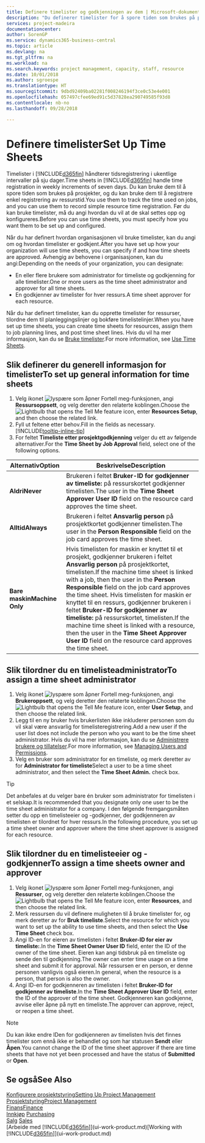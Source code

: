 ```yaml
---
title: Definere timelister og godkjenningen av dem | Microsoft-dokumentasjon
description: "Du definerer timelister for å spore tiden som brukes på prosjekter, og bruk av ressurser. Dette er til hjelp ved prosjektstyring, bemanning og kapasitet."
services: project-madeira
documentationcenter: 
author: SorenGP
ms.service: dynamics365-business-central
ms.topic: article
ms.devlang: na
ms.tgt_pltfrm: na
ms.workload: na
ms.search.keywords: project management, capacity, staff, resource
ms.date: 10/01/2018
ms.author: sgroespe
ms.translationtype: HT
ms.sourcegitcommit: 9dbd92409ba02281f008246194f3ce0c53e4e001
ms.openlocfilehash: 057497cfee69ed91c5d37828ea290749585f93d8
ms.contentlocale: nb-no
ms.lasthandoff: 09/28/2018

---
```

# <a name="set-up-time-sheets"></a><span data-ttu-id="93c1c-103">Definere timelister</span><span class="sxs-lookup"><span data-stu-id="93c1c-103">Set Up Time Sheets</span></span>
<span data-ttu-id="93c1c-104">Timelister i [!INCLUDE[d365fin](includes/d365fin_md.md)] håndterer tidsregistrering i ukentlige intervaller på sju dager.</span><span class="sxs-lookup"><span data-stu-id="93c1c-104">Time sheets in [!INCLUDE[d365fin](includes/d365fin_md.md)] handle time registration in weekly increments of seven days.</span></span> <span data-ttu-id="93c1c-105">Du kan bruke dem til å spore tiden som brukes på prosjekter, og du kan bruke dem til å registrere enkel registrering av ressurstid.</span><span class="sxs-lookup"><span data-stu-id="93c1c-105">You use them to track the time used on jobs, and you can use them to record simple resource time registration.</span></span> <span data-ttu-id="93c1c-106">Før du kan bruke timelister, må du angi hvordan du vil at de skal settes opp og konfigureres.</span><span class="sxs-lookup"><span data-stu-id="93c1c-106">Before you can use time sheets, you must specify how you want them to be set up and configured.</span></span>

<span data-ttu-id="93c1c-107">Når du har definert hvordan organisasjonen vil bruke timelister, kan du angi om og hvordan timelister er godkjent.</span><span class="sxs-lookup"><span data-stu-id="93c1c-107">After you have set up how your organization will use time sheets, you can specify if and how time sheets are approved.</span></span> <span data-ttu-id="93c1c-108">Avhengig av behovene i organisasjonen, kan du angi:</span><span class="sxs-lookup"><span data-stu-id="93c1c-108">Depending on the needs of your organization, you can designate:</span></span>

* <span data-ttu-id="93c1c-109">En eller flere brukere som administrator for timeliste og godkjenning for alle timelister.</span><span class="sxs-lookup"><span data-stu-id="93c1c-109">One or more users as the time sheet administrator and approver for all time sheets.</span></span>
* <span data-ttu-id="93c1c-110">En godkjenner av timelister for hver ressurs.</span><span class="sxs-lookup"><span data-stu-id="93c1c-110">A time sheet approver for each resource.</span></span>

<span data-ttu-id="93c1c-111">Når du har definert timelister, kan du opprette timelister for ressurser, tilordne dem til planleggingslinjer og bokføre timelistelinjer.</span><span class="sxs-lookup"><span data-stu-id="93c1c-111">When you have set up time sheets, you can create time sheets for resources, assign them to job planning lines, and post time sheet lines.</span></span> <span data-ttu-id="93c1c-112">Hvis du vil ha mer informasjon, kan du se [Bruke timelister](projects-how-use-time-sheets.md).</span><span class="sxs-lookup"><span data-stu-id="93c1c-112">For more information, see [Use Time Sheets](projects-how-use-time-sheets.md).</span></span>

## <a name="to-set-up-general-information-for-time-sheets"></a><span data-ttu-id="93c1c-113">Slik definerer du generell informasjon for timelister</span><span class="sxs-lookup"><span data-stu-id="93c1c-113">To set up general information for time sheets</span></span>
1. <span data-ttu-id="93c1c-114">Velg ikonet ![lyspære som åpner Fortell meg-funksjonen](media/ui-search/search_small.png "Fortell hva du vil gjøre"), angi **Ressursoppsett**, og velg deretter den relaterte koblingen.</span><span class="sxs-lookup"><span data-stu-id="93c1c-114">Choose the ![Lightbulb that opens the Tell Me feature](media/ui-search/search_small.png "Tell me what you want to do") icon, enter **Resources Setup**, and then choose the related link.</span></span>  
2. <span data-ttu-id="93c1c-115">Fyll ut feltene etter behov.</span><span class="sxs-lookup"><span data-stu-id="93c1c-115">Fill in the fields as necessary.</span></span> [!INCLUDE[tooltip-inline-tip](includes/tooltip-inline-tip_md.md)]
3. <span data-ttu-id="93c1c-116">For feltet **Timeliste etter prosjektgodkjenning** velger du ett av følgende alternativer.</span><span class="sxs-lookup"><span data-stu-id="93c1c-116">For the **Time Sheet by Job Approval** field, select one of the following options.</span></span>

| <span data-ttu-id="93c1c-117">Alternativ</span><span class="sxs-lookup"><span data-stu-id="93c1c-117">Option</span></span> | <span data-ttu-id="93c1c-118">Beskrivelse</span><span class="sxs-lookup"><span data-stu-id="93c1c-118">Description</span></span> |
| --- | --- |
| <span data-ttu-id="93c1c-119">**Aldri**</span><span class="sxs-lookup"><span data-stu-id="93c1c-119">**Never**</span></span> |<span data-ttu-id="93c1c-120">Brukeren i feltet **Bruker-ID for godkjenner av timeliste:** på ressurskortet godkjenner timelisten.</span><span class="sxs-lookup"><span data-stu-id="93c1c-120">The user in the **Time Sheet Approver User ID** field on the resource card approves the time sheet.</span></span> |
| <span data-ttu-id="93c1c-121">**Alltid**</span><span class="sxs-lookup"><span data-stu-id="93c1c-121">**Always**</span></span> |<span data-ttu-id="93c1c-122">Brukeren i feltet **Ansvarlig person** på prosjektkortet godkjenner timelisten.</span><span class="sxs-lookup"><span data-stu-id="93c1c-122">The user in the **Person Responsible** field on the job card approves the time sheet.</span></span> |
| <span data-ttu-id="93c1c-123">**Bare maskin**</span><span class="sxs-lookup"><span data-stu-id="93c1c-123">**Machine Only**</span></span> |<span data-ttu-id="93c1c-124">Hvis timelisten for maskin er knyttet til et prosjekt, godkjenner brukeren i feltet **Ansvarlig person** på prosjektkortet, timelisten.</span><span class="sxs-lookup"><span data-stu-id="93c1c-124">If the machine time sheet is linked with a job, then the user in the **Person Responsible** field on the job card approves the time sheet.</span></span> <span data-ttu-id="93c1c-125">Hvis timelisten for maskin er knyttet til en ressurs, godkjenner brukeren i feltet **Bruker-ID for godkjenner av timeliste:** på ressurskortet, timelisten.</span><span class="sxs-lookup"><span data-stu-id="93c1c-125">If the machine time sheet is linked with a resource, then the user in the **Time Sheet Approver User ID** field on the resource card approves the time sheet.</span></span> |

## <a name="to-assign-a-time-sheet-administrator"></a><span data-ttu-id="93c1c-126">Slik tilordner du en timelisteadministrator</span><span class="sxs-lookup"><span data-stu-id="93c1c-126">To assign a time sheet administrator</span></span>
1. <span data-ttu-id="93c1c-127">Velg ikonet ![lyspære som åpner Fortell meg-funksjonen](media/ui-search/search_small.png "Fortell hva du vil gjøre"), angi **Brukeroppsett**, og velg deretter den relaterte koblingen.</span><span class="sxs-lookup"><span data-stu-id="93c1c-127">Choose the ![Lightbulb that opens the Tell Me feature](media/ui-search/search_small.png "Tell me what you want to do") icon, enter **User Setup**, and then choose the related link.</span></span>  
2. <span data-ttu-id="93c1c-128">Legg til en ny bruker hvis brukerlisten ikke inkluderer personen som du vil skal være ansvarlig for timelisteregistrering.</span><span class="sxs-lookup"><span data-stu-id="93c1c-128">Add a new user if the user list does not include the person who you want to be the time sheet administrator.</span></span> <span data-ttu-id="93c1c-129">Hvis du vil ha mer informasjon, kan du se [Administrere brukere og tillatelser](ui-how-users-permissions.md).</span><span class="sxs-lookup"><span data-stu-id="93c1c-129">For more information, see [Managing Users and Permissions](ui-how-users-permissions.md).</span></span>
3. <span data-ttu-id="93c1c-130">Velg en bruker som administrator for en timeliste, og merk deretter av for **Administrator for timeliste**</span><span class="sxs-lookup"><span data-stu-id="93c1c-130">Select a user to be a time sheet administrator, and then select the **Time Sheet Admin.** check box.</span></span>  

> [!TIP]  
>   <span data-ttu-id="93c1c-131">Det anbefales at du velger bare én bruker som administrator for timelisten i et selskap.</span><span class="sxs-lookup"><span data-stu-id="93c1c-131">It is recommended that you designate only one user to be the time sheet administrator for a company.</span></span> <span data-ttu-id="93c1c-132">I den følgende fremgangsmåten setter du opp en timelisteeier og -godkjenner, der godkjenneren av timelisten er tilordnet for hver ressurs.</span><span class="sxs-lookup"><span data-stu-id="93c1c-132">In the following procedure, you set up a time sheet owner and approver where the time sheet approver is assigned for each resource.</span></span>  

## <a name="to-assign-a-time-sheets-owner-and-approver"></a><span data-ttu-id="93c1c-133">Slik tilordner du en timelisteeier og -godkjenner</span><span class="sxs-lookup"><span data-stu-id="93c1c-133">To assign a time sheets owner and approver</span></span>
1. <span data-ttu-id="93c1c-134">Velg ikonet ![lyspære som åpner Fortell meg-funksjonen](media/ui-search/search_small.png "Fortell hva du vil gjøre"), angi **Ressurser**, og velg deretter den relaterte koblingen.</span><span class="sxs-lookup"><span data-stu-id="93c1c-134">Choose the ![Lightbulb that opens the Tell Me feature](media/ui-search/search_small.png "Tell me what you want to do") icon, enter **Resources**, and then choose the related link.</span></span>
2. <span data-ttu-id="93c1c-135">Merk ressursen du vil definere muligheten til å bruke timelister for, og merk deretter av for **Bruk timeliste**.</span><span class="sxs-lookup"><span data-stu-id="93c1c-135">Select the resource for which you want to set up the ability to use time sheets, and then select the **Use Time Sheet** check box.</span></span>  
3. <span data-ttu-id="93c1c-136">Angi ID-en for eieren av timelisten i feltet **Bruker-ID for eier av timeliste:**.</span><span class="sxs-lookup"><span data-stu-id="93c1c-136">In the **Time Sheet Owner User ID** field, enter the ID of the owner of the time sheet.</span></span> <span data-ttu-id="93c1c-137">Eieren kan angi tidsbruk på en timeliste og sende den til godkjenning.</span><span class="sxs-lookup"><span data-stu-id="93c1c-137">The owner can enter time usage on a time sheet and submit it for approval.</span></span> <span data-ttu-id="93c1c-138">Når ressursen er en person, er denne personen vanligvis også eieren.</span><span class="sxs-lookup"><span data-stu-id="93c1c-138">In general, when the resource is a person, that person is also the owner.</span></span>  
4. <span data-ttu-id="93c1c-139">Angi ID-en for godkjenneren av timelisten i feltet **Bruker-ID for godkjenner av timeliste**.</span><span class="sxs-lookup"><span data-stu-id="93c1c-139">In the **Time Sheet Approver User ID** field, enter the ID of the approver of the time sheet.</span></span> <span data-ttu-id="93c1c-140">Godkjenneren kan godkjenne, avvise eller åpne på nytt en timeliste.</span><span class="sxs-lookup"><span data-stu-id="93c1c-140">The approver can approve, reject, or reopen a time sheet.</span></span>  

> [!NOTE]  
>   <span data-ttu-id="93c1c-141">Du kan ikke endre IDen for godkjenneren av timelisten hvis det finnes timelister som ennå ikke er behandlet og som har statusen **Sendt** eller **Åpen**.</span><span class="sxs-lookup"><span data-stu-id="93c1c-141">You cannot change the ID of the time sheet approver if there are time sheets that have not yet been processed and have the status of **Submitted** or **Open**.</span></span>

## <a name="see-also"></a><span data-ttu-id="93c1c-142">Se også</span><span class="sxs-lookup"><span data-stu-id="93c1c-142">See Also</span></span>
[<span data-ttu-id="93c1c-143">Konfigurere prosjektstyring</span><span class="sxs-lookup"><span data-stu-id="93c1c-143">Setting Up Project Management</span></span>](projects-setup-projects.md)  
[<span data-ttu-id="93c1c-144">Prosjektstyring</span><span class="sxs-lookup"><span data-stu-id="93c1c-144">Project Management</span></span>](projects-manage-projects.md)  
[<span data-ttu-id="93c1c-145">Finans</span><span class="sxs-lookup"><span data-stu-id="93c1c-145">Finance</span></span>](finance.md)  
<span data-ttu-id="93c1c-146">[Innkjøp](purchasing-manage-purchasing.md)       </span><span class="sxs-lookup"><span data-stu-id="93c1c-146">[Purchasing](purchasing-manage-purchasing.md)       </span></span>  
<span data-ttu-id="93c1c-147">[Salg](sales-manage-sales.md)    </span><span class="sxs-lookup"><span data-stu-id="93c1c-147">[Sales](sales-manage-sales.md)    </span></span>  
<span data-ttu-id="93c1c-148">[Arbeide med [!INCLUDE[d365fin](includes/d365fin_md.md)]](ui-work-product.md)</span><span class="sxs-lookup"><span data-stu-id="93c1c-148">[Working with [!INCLUDE[d365fin](includes/d365fin_md.md)]](ui-work-product.md)</span></span>  

